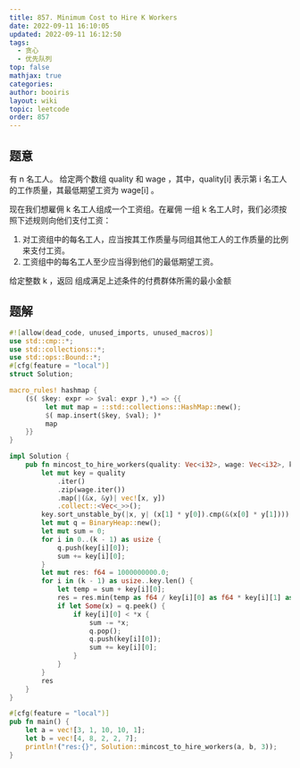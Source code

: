 ```yaml
---
title: 857. Minimum Cost to Hire K Workers
date: 2022-09-11 16:10:05
updated: 2022-09-11 16:12:50
tags:
  - 贪心
  - 优先队列
top: false
mathjax: true
categories: 
author: booiris
layout: wiki
topic: leetcode
order: 857
---
```


## 题意

有 n 名工人。 给定两个数组 quality 和 wage ，其中，quality[i] 表示第 i 名工人的工作质量，其最低期望工资为 wage[i] 。

现在我们想雇佣 k 名工人组成一个工资组。在雇佣 一组 k 名工人时，我们必须按照下述规则向他们支付工资：

1. 对工资组中的每名工人，应当按其工作质量与同组其他工人的工作质量的比例来支付工资。
2. 工资组中的每名工人至少应当得到他们的最低期望工资。

给定整数 k ，返回 组成满足上述条件的付费群体所需的最小金额 

## 题解

```rust
#![allow(dead_code, unused_imports, unused_macros)]
use std::cmp::*;
use std::collections::*;
use std::ops::Bound::*;
#[cfg(feature = "local")]
struct Solution;

macro_rules! hashmap {
    ($( $key: expr => $val: expr ),*) => {{
         let mut map = ::std::collections::HashMap::new();
         $( map.insert($key, $val); )*
         map
    }}
}

impl Solution {
    pub fn mincost_to_hire_workers(quality: Vec<i32>, wage: Vec<i32>, k: i32) -> f64 {
        let mut key = quality
            .iter()
            .zip(wage.iter())
            .map(|(&x, &y)| vec![x, y])
            .collect::<Vec<_>>();
        key.sort_unstable_by(|x, y| (x[1] * y[0]).cmp(&(x[0] * y[1])));
        let mut q = BinaryHeap::new();
        let mut sum = 0;
        for i in 0..(k - 1) as usize {
            q.push(key[i][0]);
            sum += key[i][0];
        }
        let mut res: f64 = 1000000000.0;
        for i in (k - 1) as usize..key.len() {
            let temp = sum + key[i][0];
            res = res.min(temp as f64 / key[i][0] as f64 * key[i][1] as f64);
            if let Some(x) = q.peek() {
                if key[i][0] < *x {
                    sum -= *x;
                    q.pop();
                    q.push(key[i][0]);
                    sum += key[i][0];
                }
            }
        }
        res
    }
}

#[cfg(feature = "local")]
pub fn main() {
    let a = vec![3, 1, 10, 10, 1];
    let b = vec![4, 8, 2, 2, 7];
    println!("res:{}", Solution::mincost_to_hire_workers(a, b, 3));
}

```
